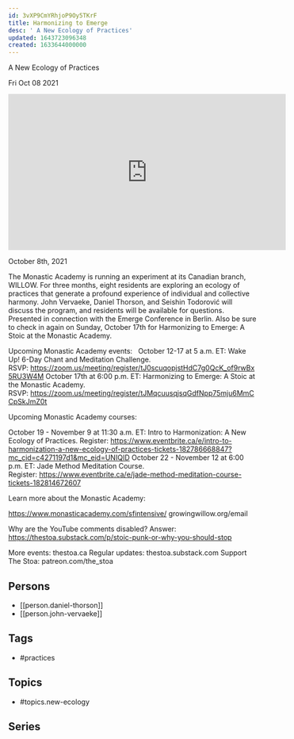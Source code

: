 ```yaml
---
id: 3vXP9CmYRhjoP9Oy5TKrF
title: Harmonizing to Emerge
desc: ' A New Ecology of Practices'
updated: 1643723096348
created: 1633644000000
---
```



 A New Ecology of Practices

Fri Oct 08 2021

<iframe width="560" height="315" src="https://www.youtube.com/embed/-0Tsg6SzK7Y" title="Harmonizing to Emerge: A New Ecology of Practices w/ Seishin, Daniel Thorson, and John Vervaeke" frameborder="0" allow="accelerometer; autoplay; clipboard-write; encrypted-media; gyroscope; picture-in-picture" allowfullscreen ></iframe>

October 8th, 2021

The Monastic Academy is running an experiment at its Canadian branch, WILLOW. For three months, eight residents are exploring an ecology of practices that generate a profound experience of individual and collective harmony. John Vervaeke, Daniel Thorson, and Seishin Todorović will discuss the program, and residents will be available for questions. Presented in connection with the Emerge Conference in Berlin. Also be sure to check in again on Sunday, October 17th for Harmonizing to Emerge: A Stoic at the Monastic Academy.

Upcoming Monastic Academy events:
 
October 12-17 at 5 a.m. ET: Wake Up! 6-Day Chant and Meditation Challenge. RSVP: https://zoom.us/meeting/register/tJ0scuqopjstHdC7g0QcK_of9rwBx5RU3W4M
October 17th at 6:00 p.m. ET: Harmonizing to Emerge: A Stoic at the Monastic Academy. RSVP: https://zoom.us/meeting/register/tJMqcuusqjsqGdfNpp75mju6MmCCpSkJmZ0t

Upcoming Monastic Academy courses:

October 19 - November 9 at 11:30 a.m. ET: Intro to Harmonization: A New Ecology of Practices. Register: https://www.eventbrite.ca/e/intro-to-harmonization-a-new-ecology-of-practices-tickets-182786668847?mc_cid=c4271197d1&mc_eid=UNIQID
October 22 - November 12 at 6:00 p.m. ET: Jade Method Meditation Course. Register: https://www.eventbrite.ca/e/jade-method-meditation-course-tickets-182814672607

Learn more about the Monastic Academy: 

https://www.monasticacademy.com/sfintensive/
growingwillow.org/email

Why are the YouTube comments disabled? Answer: https://thestoa.substack.com/p/stoic-punk-or-why-you-should-stop

More events: thestoa.ca 
Regular updates: thestoa.substack.com 
Support The Stoa: patreon.com/the_stoa

## Persons

- [[person.daniel-thorson]]
- [[person.john-vervaeke]]

## Tags

- #practices

## Topics

- #topics.new-ecology

## Series



